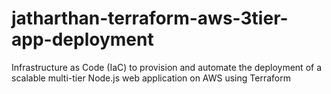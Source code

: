 # jatharthan-terraform-aws-3tier-app-deployment
Infrastructure as Code (IaC) to provision and automate the deployment of a scalable multi-tier Node.js web application on AWS using Terraform
